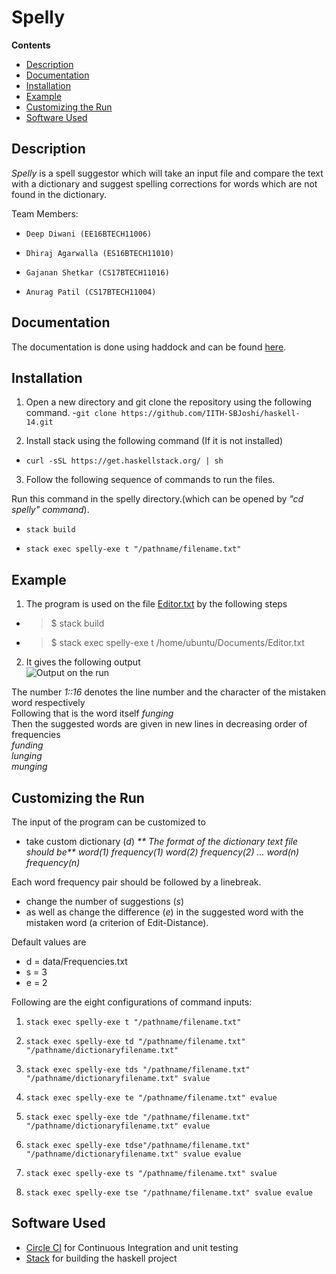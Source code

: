 # Spelly

**Contents**

* [Description](#Description)
* [Documentation](#Documentation)
* [Installation](#Installation)
* [Example](#Example)
* [Customizing the Run](#Customizing-the-Run)
* [Software Used](#Software-Used)

## Description
 
 _Spelly_ is a spell suggestor which will take an input file and compare the text with a dictionary and suggest spelling corrections for words which are not found in the dictionary.

Team Members:

-     Deep Diwani (EE16BTECH11006)
-     Dhiraj Agarwalla (ES16BTECH11010)
-     Gajanan Shetkar (CS17BTECH11016)
-     Anurag Patil (CS17BTECH11004)

## Documentation
The documentation is done using haddock and can be found [here]().


## Installation

1. Open a new directory and git clone the repository using the following command.
 -``` git clone https://github.com/IITH-SBJoshi/haskell-14.git ```

2. Install stack using the following command (If it is not installed)

 - ```curl -sSL https://get.haskellstack.org/ | sh```

3. Follow the following sequence of commands to run the files.
 
 Run this command in the spelly directory.(which can be opened by _"cd spelly" command_).
 -   ```stack build```
 
 -  ```stack exec spelly-exe t "/pathname/filename.txt"```

 
## Example

1. The program is used on the file [Editor.txt](spelly/data/Editor.txt) by the following steps
 -  > $ stack build
 - >$ stack exec spelly-exe t /home/ubuntu/Documents/Editor.txt

2. It gives the following output  
![Output on the run]()

 The number _1::16_  denotes the line number and the character of the mistaken word respectively  
 Following that is the word itself _funging_  
 Then the suggested words are given in new lines in decreasing order of frequencies  
 _funding_  
 _lunging_  
 _munging_  
 
 
## Customizing the Run
The input of the program can be customized to
-  take custom dictionary (_d_) 
_** The format of the dictionary text file should be**
  word(1) frequency(1)
  word(2) frequency(2)
  ...
  word(n) frequency(n)_
  
  Each word frequency pair should be followed by a linebreak.
  

- change the number of suggestions (_s_)
-  as well as change  the difference (_e_) in the suggested word with the mistaken word (a criterion of Edit-Distance).

Default values are  
- d = data/Frequencies.txt
- s = 3
- e = 2

Following are the eight configurations of command inputs:
1. ```stack exec spelly-exe t "/pathname/filename.txt"```

2. ```stack exec spelly-exe td "/pathname/filename.txt" "/pathname/dictionaryfilename.txt"```

3. ```stack exec spelly-exe tds "/pathname/filename.txt" "/pathname/dictionaryfilename.txt" svalue ```

4. ```stack exec spelly-exe te "/pathname/filename.txt" evalue```

5. ```stack exec spelly-exe tde "/pathname/filename.txt" "/pathname/dictionaryfilename.txt" evalue```

6. ```stack exec spelly-exe tdse"/pathname/filename.txt" "/pathname/dictionaryfilename.txt" svalue evalue```

7. ```stack exec spelly-exe ts "/pathname/filename.txt" svalue```

8. ```stack exec spelly-exe tse "/pathname/filename.txt" svalue evalue```



 ## Software Used
 - [Circle CI](https://circleci.com/docs/2.0/language-haskell/) for Continuous Integration and unit testing
 - [Stack](https://docs.haskellstack.org/en/stable/README/) for building the haskell project
